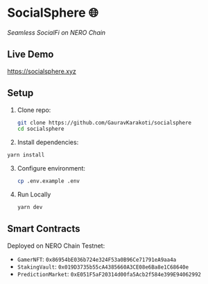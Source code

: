 # SocialSphere 🌐  
*Seamless SocialFi on NERO Chain*  

## Live Demo  
https://socialsphere.xyz  

## Setup  
1. Clone repo:  
   ```bash  
   git clone https://github.com/GauravKarakoti/socialsphere  
   cd socialsphere
   ```
2. Install dependencies:
  ```bash
  yarn install
  ```
3. Configure environment:
   ```bash
   cp .env.example .env
   ```
4. Run Locally
   ```bash
   yarn dev
   ```

## Smart Contracts
Deployed on NERO Chain Testnet:
- `GamerNFT`: `0x86954bE036b724e324F53a0B96Ce71791eA9aa4a`
- `StakingVault`: `0x019D3735b55cA4385660A3CE08e6Ba8e1C68640e`
- `PredictionMarket`: `0xE051F5aF20314d00fa5Acb2f584e399E94062992`